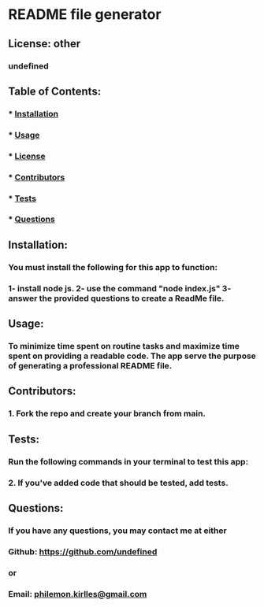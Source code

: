 # README file generator

  ## License: other  
  ### undefined
  ## Table of Contents:
  ###  * [Installation](#installation)
  ###  * [Usage](#usage)
  ###  * [License](#license)
  ###  * [Contributors](#contributors)
  ###  * [Tests](#tests)
  ###  * [Questions](#questions)
  ## Installation:
  ### You must install the following for this app to function:
  ### 1- install node js. 2- use the command "node index.js" 3- answer the provided questions to create a ReadMe file.
  ## Usage:
  ### To minimize time spent on routine tasks and maximize time spent on providing a readable code. The app serve the purpose of generating a professional README file.
  ## Contributors:
  ### 1. Fork the repo and create your branch from main.
  ## Tests:
  ### Run the following commands in your terminal to test this app:
  ### 2. If you've added code that should be tested, add tests.
  ## Questions:
  ### If you have any questions, you may contact me at either
  ### Github: https://github.com/undefined
  ### or
  ### Email: philemon.kirlles@gmail.com


